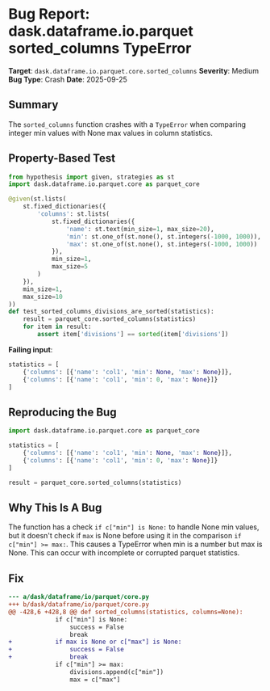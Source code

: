 # Bug Report: dask.dataframe.io.parquet sorted_columns TypeError

**Target**: `dask.dataframe.io.parquet.core.sorted_columns`
**Severity**: Medium
**Bug Type**: Crash
**Date**: 2025-09-25

## Summary

The `sorted_columns` function crashes with a `TypeError` when comparing integer min values with None max values in column statistics.

## Property-Based Test

```python
from hypothesis import given, strategies as st
import dask.dataframe.io.parquet.core as parquet_core

@given(st.lists(
    st.fixed_dictionaries({
        'columns': st.lists(
            st.fixed_dictionaries({
                'name': st.text(min_size=1, max_size=20),
                'min': st.one_of(st.none(), st.integers(-1000, 1000)),
                'max': st.one_of(st.none(), st.integers(-1000, 1000))
            }),
            min_size=1,
            max_size=5
        )
    }),
    min_size=1,
    max_size=10
))
def test_sorted_columns_divisions_are_sorted(statistics):
    result = parquet_core.sorted_columns(statistics)
    for item in result:
        assert item['divisions'] == sorted(item['divisions'])
```

**Failing input**:
```python
statistics = [
    {'columns': [{'name': 'col1', 'min': None, 'max': None}]},
    {'columns': [{'name': 'col1', 'min': 0, 'max': None}]}
]
```

## Reproducing the Bug

```python
import dask.dataframe.io.parquet.core as parquet_core

statistics = [
    {'columns': [{'name': 'col1', 'min': None, 'max': None}]},
    {'columns': [{'name': 'col1', 'min': 0, 'max': None}]}
]

result = parquet_core.sorted_columns(statistics)
```

## Why This Is A Bug

The function has a check `if c["min"] is None:` to handle None min values, but it doesn't check if `max` is None before using it in the comparison `if c["min"] >= max:`. This causes a TypeError when min is a number but max is None. This can occur with incomplete or corrupted parquet statistics.

## Fix

```diff
--- a/dask/dataframe/io/parquet/core.py
+++ b/dask/dataframe/io/parquet/core.py
@@ -428,6 +428,8 @@ def sorted_columns(statistics, columns=None):
             if c["min"] is None:
                 success = False
                 break
+            if max is None or c["max"] is None:
+                success = False
+                break
             if c["min"] >= max:
                 divisions.append(c["min"])
                 max = c["max"]
